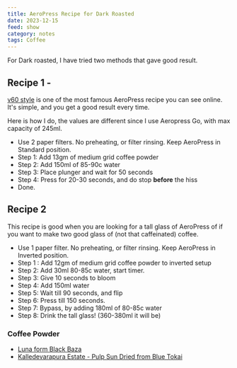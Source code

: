 ```yaml
---
title: AeroPress Recipe for Dark Roasted
date: 2023-12-15
feed: show
category: notes
tags: Coffee
---
```


For Dark roasted, I have tried two methods that gave good result. 

## Recipe 1 - 
[v60 style](https://aeroprecipe.com/recipes/v60-style-aeropress-dark) is one of the most famous AeroPress recipe you can see online. It's simple, and you get a good result every time. 

Here is how I do, the values are different since I use Aeropress Go, with max capacity of 245ml.

- Use 2 paper filters. No preheating, or filter rinsing. Keep AeroPress in Standard position.
- Step 1: Add 13gm of medium grid coffee powder
- Step 2: Add 150ml of 85-90c water
- Step 3: Place plunger and wait for 50 seconds
- Step 4: Press for 20-30 seconds, and do stop **before** the hiss
- Done.

## Recipe 2

This recipe is good when you are looking for a tall glass of AeroPress of if you want to make two good glass of (not that caffeinated) coffee. 
- Use 1 paper filter. No preheating, or filter rinsing. Keep AeroPress in Inverted position.
- Step 1 : Add 12gm of medium grid coffee powder to inverted setup
- Step 2: Add 30ml 80-85c water, start timer.
- Step 3: Give 10 seconds to bloom
- Step 4: Add 150ml water
- Step 5: Wait till 90 seconds, and flip
- Step 6: Press till 150 seconds. 
- Step 7: Bypass, by adding 180ml of 80-85c water
- Step 8: Drink the tall glass! (360-380ml it will be)

### Coffee Powder 
-  [Luna form Black Baza](https://store.blackbazacoffee.com/products/luna-1)
- [Kalledevarapura Estate - Pulp Sun Dried from Blue Tokai](https://bluetokaicoffee.com/collections/coffee/products/kalledevarapura-pulp-sun-dried?variant=40194599092279)